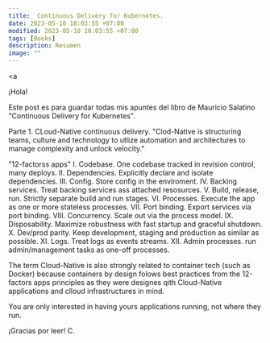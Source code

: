 ```yaml
---
title:  Continuous Delivery for Kubernetes. 
date: 2023-05-10 18:03:55 +07:00
modified: 2023-05-10 18:03:55 +07:00
tags: [Books]
description: Resumen
image: ""
---
```


<a 

¡Hola!

Este post es para guardar todas mis apuntes del libro de Mauricio Salatino "Continuous Delivery for Kubernetes". 

Parte 1. CLoud-Native continuous delivery.
"Clod-Native is structuring teams, culture and technology to utlize automation and architectures to manage complexity and unlock velocity."

"12-factorss apps"
I. Codebase. One codebase tracked in revision control, many deploys.
II. Dependencies. Explicitly declare and isolate dependencies.
III. Config. Store config in the enviroment.
IV. Backing services. Treat backing services ass attached resosurces.
V. Build, release, run. Strictly separate build and run stages.
VI. Processes. Execute the app as one or more stateless processes.
VII. Port binding. Export services via port binding.
VIII. Concurrency. Scale out via the process model.
IX. Disposability. Maximize robustness with fast startup and graceful shutdown.
X. Dev/prod parity. Keep development, staging and production as similar as possible.
XI. Logs. Treat logs as events streams.
XII. Admin processes. run admin/management tasks as one-off processes.

The term Cloud-Native is also strongly related to container tech (such as Docker) because containers by design folows best practices from the 12-factors apps principles as they were designes qith Cloud-Native applications and clloud infrastructures in mind.

You are only interested in having yours applications running, not where they run.



¡Gracias por leer!
C.








